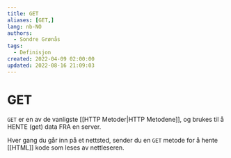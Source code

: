 ```yaml
---
title: GET
aliases: [GET,]
lang: nb-NO
authors:
  - Sondre Grønås
tags:
  - Definisjon
created: 2022-04-09 02:00:00
updated: 2022-08-16 21:09:03
---
```

# GET
`GET` er en av de vanligste [[HTTP Metoder|HTTP Metodene]], og brukes til å HENTE (get) data FRA en server.

Hver gang du går inn på et nettsted, sender du en `GET` metode for å hente [[HTML]] kode som leses av nettleseren.